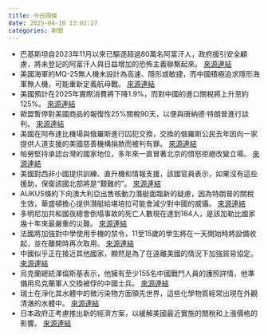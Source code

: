 ```yaml
---
title: 今日頭條
date: 2025-04-10 13:02:27
categories: 新聞            
---
```

- 巴基斯坦自2023年11月以來已驅逐超過80萬名阿富汗人，政府援引安全顧慮，將未登記的阿富汗人與日益增加的恐怖主義聯繫起來。 [來源連結](https://asiatimes.com/2025/04/pakistan-mercilessly-removing-its-afghan-refugee-crisis/)
- 美國海軍的MQ-25無人機未設計為高速、隱形或敏捷，而中國積極追求隱形海軍無人機，可能重新定義航母戰。 [來源連結](https://asiatimes.com/2025/04/us-navys-carrier-drone-delay-handing-the-domain-to-china/)
- 美國預計在2025年實際消費將下降1.9%，而對中國的進口關稅將上升至約125%。 [來源連結](https://asiatimes.com/2025/04/this-chart-shows-why-trump-backflipped-on-tariffs/)
- 歐盟暫停對美國商品的報復性25%關稅90天，以便與唐納德·特朗普進行談判。 [來源連結](https://www.theguardian.com/business/live/2025/apr/10/trump-tariffs-us-china-eu-trade-war-markets-latest-news-updates)
- 美國在阿布達比機場與俄羅斯進行囚犯交換，交換的俄羅斯公民去年因向一家提供人道支援的美國慈善機構捐款而被判有罪。 [來源連結](https://www.japantimes.co.jp/news/2025/04/10/world/russia-us-prisoner-swap/)
- 帕勞堅持承認台灣的國家地位，多年來一直冒著北京的憤怒拒絕改變立場。 [來源連結](https://www.japantimes.co.jp/news/2025/04/10/asia-pacific/politics/palau-taiwan/)
- 美國對西非小國提供訓練、直升機和情報支援，該國官員表示，如果沒有這些援助，保衛該國北部將是“艱難的”。 [來源連結](https://www.japantimes.co.jp/news/2025/04/10/world/africa-us-military-support/)
- AUKUS條約下向澳大利亞出售核動力潛艇面臨新的疑慮，因為特朗普的關稅生效，華盛頓擔心提供潛艇給堪培拉可能會減少對中國的威懾。 [來源連結](https://www.japantimes.co.jp/news/2025/04/10/world/politics/aukus-submarine-sale-scrutiny/)
- 多明尼加共和國夜總會倒塌事故的死亡人數現在達到184人，是該加勒比國家幾十年來最嚴重的災難。 [來源連結](https://www.japantimes.co.jp/news/2025/04/10/world/dominican-republic-nightclub-collapse/)
- 法國將加強對中學使用手機的禁令，11至15歲的學生將在一天開始時將設備收起，並在離開時再次取用。 [來源連結](https://www.theguardian.com/world/2025/apr/10/france-mobile-phone-ban-middle-schools)
- 中國似乎正在接近其他國家，顯然是為了在遠離美國的情況下加強貿易協定。 [來源連結](https://www.theguardian.com/world/2025/apr/10/us-china-trade-war-intensifies-as-beijings-tariffs-come-into-effect-after-trump-pause)
- 烏克蘭總統澤倫斯基表示，他擁有至少155名中國戰鬥人員的護照詳情，他準備用烏克蘭軍人交換被俘的中國士兵。 [來源連結](https://www.theguardian.com/world/2025/apr/10/ukraine-war-briefing-zelenskyy-says-us-very-surprised-after-chinese-fighters-captured-on-frontline)
- 瑞士在淨化其水體中的微污染物方面領先世界，這些化學物質經常出現在外觀清澈的水體中。 [來源連結](https://www.theguardian.com/science/audio/2025/apr/10/streams-of-medicines-how-switzerland-cleaned-up-its-act-podcast)
- 日本政府正考慮推出新的經濟方案，以緩解美國最近實施的關稅和上漲價格的影響。 [來源連結](https://www.japantimes.co.jp/news/2025/04/10/japan/politics/economic-package-cash-handouts/)



